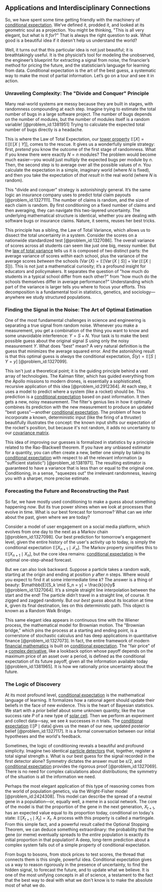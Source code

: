 ## Applications and Interdisciplinary Connections

So, we have spent some time getting friendly with the machinery of [conditional expectation](@article_id:158646). We’ve defined it, prodded it, and looked at its geometric soul as a projection. You might be thinking, "This is all very elegant, but what is it *for*?" That is always the right question to ask. What good is a beautiful idea if it doesn't help us understand the world?

Well, it turns out that this particular idea is not just beautiful; it is breathtakingly useful. It is the physicist’s tool for modeling the unobserved, the engineer’s blueprint for extracting a signal from noise, the financier’s method for pricing the future, and the statistician’s language for learning from data. Conditional expectation is the art of the best guess, a systematic way to make the most of partial information. Let’s go on a tour and see it in action.

### Unraveling Complexity: The "Divide and Conquer" Principle

Many real-world systems are messy because they are built in stages, with randomness compounding at each step. Imagine trying to estimate the total number of bugs in a large software project. The number of bugs depends on the number of modules, but the number of modules itself is a random variable! [@problem_id:1381951] Trying to calculate the expected total number of bugs directly is a headache.

This is where the Law of Total Expectation, our [tower property](@article_id:272659) $\mathbb{E}[X] = \mathbb{E}[\mathbb{E}[X \mid Y]]$, comes to the rescue. It gives us a wonderfully simple strategy: first, *pretend* you know the outcome of the first stage of randomness. What if you knew there were exactly $N=n$ modules? The problem would become much easier—you would just multiply the expected bugs per module by $n$. Then, the second step is to average over all the possible values of $n$. You calculate the expectation in a simple, imaginary world (where $N$ is fixed), and then you take the expectation of *that result* in the real world (where $N$ is random).

This "divide and conquer" strategy is astonishingly general. It’s the same logic an insurance company uses to predict total claim payouts [@problem_id:1327111]. The number of claims is random, and the size of each claim is random. By first conditioning on a fixed number of claims and then averaging, they can navigate this two-layered uncertainty. The underlying mathematical structure is identical, whether you are dealing with software bugs or insurance claims. Nature, it seems, reuses her best tricks.

This principle has a sibling, the Law of Total Variance, which allows us to dissect the total uncertainty in a system. Consider the scores on a nationwide standardized test [@problem_id:1327086]. The overall variance of scores across all students can seem like just one big, messy number. But the [law of total variance](@article_id:184211) tells us it is composed of two distinct parts: the average variance of scores *within* each school, plus the variance of the average scores *between* the schools ($\operatorname{Var}(X) = \mathbb{E}[\operatorname{Var}(X \mid S)] + \operatorname{Var}(\mathbb{E}[X \mid S])$). This is not just a mathematical curiosity; it’s a profound insight for educators and policymakers. It separates the question of "how much do students in a typical school differ from each other?" from "how much do the schools themselves differ in average performance?" Understanding which part of the variance is larger tells you where to focus your efforts. This decomposition is a fundamental tool in statistics, genetics, and sociology—anywhere we study structured populations.

### Finding the Signal in the Noise: The Art of Optimal Estimation

One of the most fundamental challenges in science and engineering is separating a true signal from random noise. Whenever you make a measurement, you get a combination of the thing you want to know and some unavoidable interference: $Y = S + N$. Your task is to make the best possible guess about the original signal $S$ using only the noisy measurement $Y$. What does "best" mean? A very natural definition is the guess that minimizes the average squared error. And the astonishing result is that this optimal guess is *always* the conditional expectation, $\hat{S}(y) = \mathbb{E}[S \mid Y=y]$ [@problem_id:1327099].

This isn't just a theoretical point; it is the guiding principle behind a vast array of technologies. The Kalman filter, which has guided everything from the Apollo missions to modern drones, is essentially a sophisticated, recursive application of this idea [@problem_id:2912364]. At each step, it uses a model to predict where a system (like a rocket) should be. This prediction is a [conditional expectation](@article_id:158646) based on past information. It then gets a new, noisy measurement. The filter's genius lies in how it optimally combines its prediction with the new measurement to produce an updated "best guess"—another [conditional expectation](@article_id:158646). The problem of how to incorporate a known, deterministic input (like the firing of a thruster) beautifully illustrates the concept: the known input shifts our expectation of the rocket's position, but because it's not random, it adds no uncertainty to our [covariance matrix](@article_id:138661).

This idea of improving our guesses is formalized in statistics by a principle related to the Rao-Blackwell theorem. If you have any unbiased estimator for a quantity, you can often create a new, better one simply by taking its [conditional expectation](@article_id:158646) with respect to all the relevant information (a "sufficient statistic") [@problem_id:1381971]. The resulting estimator is guaranteed to have a variance that is less than or equal to the original one. Conditioning, in a sense, "squeezes out" the irrelevant randomness, leaving you with a sharper, more precise estimate.

### Forecasting the Future and Reconstructing the Past

So far, we have mostly used conditioning to make a guess about something happening *now*. But its true power shines when we look at processes that evolve in time. What is our best forecast for tomorrow? What can we infer about the past, given where we are today?

Consider a model of user engagement on a social media platform, which evolves from one day to the next as a Markov chain [@problem_id:1327098]. Our best prediction for tomorrow's engagement level, given the entire history of the user's activity up to today, is simply the conditional expectation $\mathbb{E}[X_{n+1} \mid \mathcal{F}_n]$. The Markov property simplifies this to $\mathbb{E}[X_{n+1} \mid X_n]$, but the core idea remains: [conditional expectation](@article_id:158646) is the optimal one-step-ahead forecast.

But we can also look backward. Suppose a particle takes a random walk, starting at the origin and ending at position $y$ after $n$ steps. Where would you expect to find it at some intermediate time $k$? The answer is a thing of beauty: $\mathbb{E}[S_k \mid S_n = y] = \frac{k}{n}y$ [@problem_id:1327064]. It’s a simple straight line interpolation between the start and the end! The particle didn’t travel in a straight line, of course. It zigged and zagged randomly. But our *best guess* about its location at time $k$, given its final destination, lies on this deterministic path. This object is known as a Random Walk Bridge.

This same elegant idea appears in continuous time with the Wiener process, the mathematical model for Brownian motion. The "Brownian bridge," which pins the process at a starting and ending point, is a cornerstone of stochastic calculus and has deep applications in quantitative finance [@problem_id:1327073]. In fact, the entire framework of modern [financial mathematics](@article_id:142792) is built on [conditional expectation](@article_id:158646). The "fair price" of a [complex derivative](@article_id:168279), like a lookback option whose payoff depends on the maximum price of an asset over a period, is defined as the conditional expectation of its future payoff, given all the information available today [@problem_id:1381965]. It is how we rationally price uncertainty about the future.

### The Logic of Discovery

At its most profound level, [conditional expectation](@article_id:158646) is the mathematical language of learning. It formalizes how a rational agent should update their beliefs in the face of new evidence. This is the heart of Bayesian statistics. We start with a *prior* belief about some unknown quantity, like the true success rate $P$ of a new type of [solar cell](@article_id:159239). Then we perform an experiment and collect data—say, we see $k$ successes in $n$ trials. The [conditional expectation](@article_id:158646) $\mathbb{E}[P \mid \text{data}]$ gives us the mean of our new, updated *posterior* belief [@problem_id:1327117]. It is a formal conversation between our initial hypotheses and the world's feedback.

Sometimes, the logic of conditioning reveals a beautiful and profound simplicity. Imagine two identical [particle detectors](@article_id:272720) that, together, register a total signal strength $s$. What is our best guess for the signal recorded in the first detector alone? Symmetry dictates the answer must be $s/2$, and [conditional expectation](@article_id:158646) provides the rigorous proof [@problem_id:1327069]. There is no need for complex calculations about distributions; the symmetry of the situation is all the information we need.

Perhaps the most elegant application of this type of reasoning comes from the world of population genetics, via the Wright-Fisher model [@problem_id:2424308]. This model can describe the spread of a neutral gene in a population—or, equally well, a meme in a social network. The core of the model is that the proportion of the gene in the next generation, $X_{t+1}$, has an expected value equal to its proportion today, conditional on today's state: $\mathbb{E}[X_{t+1} \mid X_t] = X_t$. A process with this property is called a martingale. From this simple fact, and a powerful result called the Optional Stopping Theorem, we can deduce something extraordinary: the probability that the gene (or meme) eventually spreads to the *entire* population is exactly its initial proportion in that population! A deep, long-term prediction about a complex system falls out of a simple property of conditional expectation.

From bugs to bosons, from stock prices to test scores, the thread that connects them is this single, powerful idea. Conditional expectation gives us a way to reason rigorously in the presence of uncertainty, to find the hidden signal, to forecast the future, and to update what we believe. It is one of the most unifying concepts in all of science, a testament to the fact that the best way to deal with what we don't know is to make the absolute most of what we do.